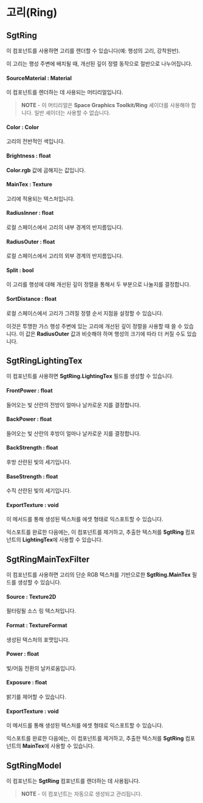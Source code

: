 # 고리(Ring)

## SgtRing

이 컴포넌트를 사용하면 고리를 렌더할 수 있습니다(예: 행성의 고리, 강착원반).

이 고리는 행성 주변에 배치될 때, 개선된 깊이 정렬 동작으로 절반으로 나누어집니다.

#### SourceMaterial : Material

이 컴포넌트를 렌더하는 데 사용되는 머티리얼입니다.

> **NOTE** - 이 머티리얼은 **Space Graphics Toolkit/Ring** 셰이더를 사용해야 합니다. 일반 셰이더는 사용할 수 없습니다.

#### Color : Color

고리의 전반적인 색입니다.

#### Brightness : float

**Color.rgb** 값에 곱해지는 값입니다.

#### MainTex : Texture

고리에 적용되는 텍스처입니다.

#### RadiusInner : float

로컬 스페이스에서 고리의 내부 경계의 반지름입니다.

#### RadiusOuter : float

로컬 스페이스에서 고리의 외부 경계의 반지름입니다.

#### Split : bool

이 고리를 행성에 대해 개선된 깊이 정렬을 통해서 두 부분으로 나눌지를 결정합니다.

#### SortDistance : float

로컬 스페이스에서 고리가 그려질 정렬 순서 지점을 설정할 수 있습니다.

이것은 투명한 가스 행성 주변에 있는 고리에 개선된 깊이 정렬을 사용할 때 쓸 수 있습니다. 이 값은 **RadiusOuter** 값과 비슷해야 하며 행성의 크기에 따라 더 커질 수도 있습니다.

## SgtRingLightingTex

이 컴포넌트를 사용하면 **SgtRing.LightingTex** 필드를 생성할 수 있습니다.

#### FrontPower : float

들어오는 빛 산란의 전방이 얼마나 날카로운 지를 결정합니다.

#### BackPower : float

들어오는 빛 산란의 후방이 얼마나 날카로운 지를 결정합니다.

#### BackStrength : float

후방 산란된 빛의 세기입니다.

#### BaseStrength : float

수직 산란된 빛의 세기입니다.

#### ExportTexture : void

이 메서드를 통해 생성된 텍스처를 에셋 형태로 익스포트할 수 있습니다.

익스포트를 완료한 다음에는, 이 컴포넌트를 제거하고, 추출한 텍스처를 **SgtRing** 컴포넌트의 **LightingTex**에 사용할 수 있습니다.

## SgtRingMainTexFilter

이 컴포넌트를 사용하면 고리의 단순 RGB 텍스처를 기반으로한 **SgtRing.MainTex** 필드를 생성할 수 있습니다.

#### Source : Texture2D

필터링될 소스 링 텍스처입니다.

#### Format : TextureFormat

생성된 텍스처의 포맷입니다.

#### Power : float

빛/어둠 전환의 날카로움입니다.

#### Exposure : float

밝기를 제어할 수 있습니다.

#### ExportTexture : void

이 메서드를 통해 생성된 텍스처를 에셋 형태로 익스포트할 수 있습니다.

익스포트를 완료한 다음에는, 이 컴포넌트를 제거하고, 추출한 텍스처를 **SgtRing** 컴포넌트의 **MainTex**에 사용할 수 있습니다.

## SgtRingModel

이 컴포넌트는 **SgtRing** 컴포넌트를 렌더하는 데 사용됩니다.

> **NOTE** - 이 컴포넌트는 자동으로 생성되고 관리됩니다.

